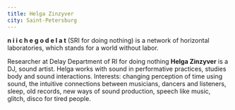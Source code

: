 ```yaml
---
title: Helga Zinzyver
city: Saint-Petersburg
---
```


**n i i c h e g o d e l a t** (SRI  for  doing  nothing) is a network of horizontal laboratories, which stands for a world without labor.

Researcher at Delay Department of RI for doing nothing **Helga Zinzyver** is a DJ, sound artist. Helga works with sound in performative practices, studies body and sound interactions. Interests: changing perception of time using sound, the intuitive connections between musicians, dancers and listeners, sleep, old records, new ways of sound production, speech like music, glitch, disco for tired people.

